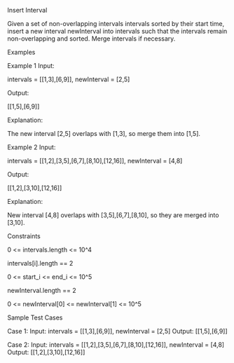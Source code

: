 Insert Interval

Given a set of non-overlapping intervals intervals sorted by their start time, insert a new interval newInterval into intervals such that the intervals remain non-overlapping and sorted. Merge intervals if necessary.

Examples

Example 1
Input:

intervals = [[1,3],[6,9]], newInterval = [2,5]


Output:

[[1,5],[6,9]]


Explanation:

The new interval [2,5] overlaps with [1,3], so merge them into [1,5].

Example 2
Input:

intervals = [[1,2],[3,5],[6,7],[8,10],[12,16]], newInterval = [4,8]


Output:

[[1,2],[3,10],[12,16]]


Explanation:

New interval [4,8] overlaps with [3,5],[6,7],[8,10], so they are merged into [3,10].

Constraints

0 <= intervals.length <= 10^4

intervals[i].length == 2

0 <= start_i <= end_i <= 10^5

newInterval.length == 2

0 <= newInterval[0] <= newInterval[1] <= 10^5

Sample Test Cases

Case 1:
Input: intervals = [[1,3],[6,9]], newInterval = [2,5]
Output: [[1,5],[6,9]]

Case 2:
Input: intervals = [[1,2],[3,5],[6,7],[8,10],[12,16]], newInterval = [4,8]
Output: [[1,2],[3,10],[12,16]]